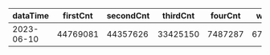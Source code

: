 |dataTime|firstCnt|secondCnt|thirdCnt|fourCnt|winCnt|vrate|wrate|
|-|-|-|-|-|-|-|-|
|2023-06-10|44769081|44357626|33425150|7487287|6710900|86.7%|14.3%|